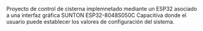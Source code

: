 Proyecto de control de cisterna implemnetado mediante un ESP32 asociado a una interfaz gráfica SUNTON ESP32-8048S050C Capacitiva 
donde el usuario puede establecer los valores de configuración del sistema. 

